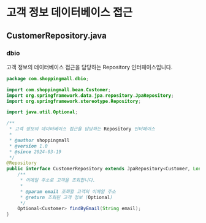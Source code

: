 # 고객 정보 데이터베이스 접근

## CustomerRepository.java

### dbio

고객 정보의 데이터베이스 접근을 담당하는 Repository 인터페이스입니다.

```java
package com.shoppingmall.dbio;

import com.shoppingmall.bean.Customer;
import org.springframework.data.jpa.repository.JpaRepository;
import org.springframework.stereotype.Repository;

import java.util.Optional;

/**
 * 고객 정보의 데이터베이스 접근을 담당하는 Repository 인터페이스
 * 
 * @author shoppingmall
 * @version 1.0
 * @since 2024-03-19
 */
@Repository
public interface CustomerRepository extends JpaRepository<Customer, Long> {
    /**
     * 이메일 주소로 고객을 조회합니다.
     * 
     * @param email 조회할 고객의 이메일 주소
     * @return 조회된 고객 정보 (Optional)
     */
    Optional<Customer> findByEmail(String email);
} 